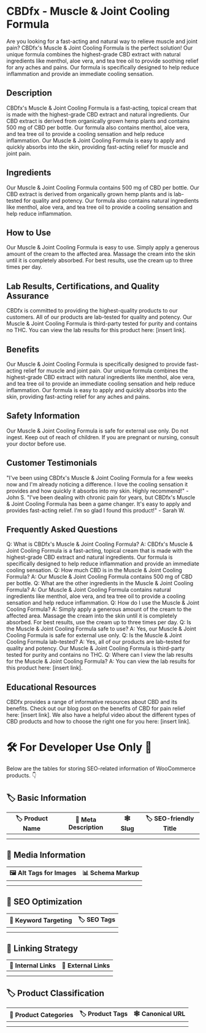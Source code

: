 # CBDfx - Muscle &amp; Joint Cooling Formula
Are you looking for a fast-acting and natural way to relieve muscle and joint pain? CBDfx's Muscle & Joint Cooling Formula is the perfect solution! Our unique formula combines the highest-grade CBD extract with natural ingredients like menthol, aloe vera, and tea tree oil to provide soothing relief for any aches and pains. Our formula is specifically designed to help reduce inflammation and provide an immediate cooling sensation.
## Description
CBDfx's Muscle & Joint Cooling Formula is a fast-acting, topical cream that is made with the highest-grade CBD extract and natural ingredients. Our CBD extract is derived from organically grown hemp plants and contains 500 mg of CBD per bottle. Our formula also contains menthol, aloe vera, and tea tree oil to provide a cooling sensation and help reduce inflammation. Our Muscle & Joint Cooling Formula is easy to apply and quickly absorbs into the skin, providing fast-acting relief for muscle and joint pain.
## Ingredients
Our Muscle & Joint Cooling Formula contains 500 mg of CBD per bottle. Our CBD extract is derived from organically grown hemp plants and is lab-tested for quality and potency. Our formula also contains natural ingredients like menthol, aloe vera, and tea tree oil to provide a cooling sensation and help reduce inflammation.
## How to Use
Our Muscle & Joint Cooling Formula is easy to use. Simply apply a generous amount of the cream to the affected area. Massage the cream into the skin until it is completely absorbed. For best results, use the cream up to three times per day.
## Lab Results, Certifications, and Quality Assurance
CBDfx is committed to providing the highest-quality products to our customers. All of our products are lab-tested for quality and potency. Our Muscle & Joint Cooling Formula is third-party tested for purity and contains no THC. You can view the lab results for this product here: [insert link].
## Benefits
Our Muscle & Joint Cooling Formula is specifically designed to provide fast-acting relief for muscle and joint pain. Our unique formula combines the highest-grade CBD extract with natural ingredients like menthol, aloe vera, and tea tree oil to provide an immediate cooling sensation and help reduce inflammation. Our formula is easy to apply and quickly absorbs into the skin, providing fast-acting relief for any aches and pains.
## Safety Information
Our Muscle & Joint Cooling Formula is safe for external use only. Do not ingest. Keep out of reach of children. If you are pregnant or nursing, consult your doctor before use.
## Customer Testimonials
"I've been using CBDfx's Muscle & Joint Cooling Formula for a few weeks now and I'm already noticing a difference. I love the cooling sensation it provides and how quickly it absorbs into my skin. Highly recommend!" - John S.
"I've been dealing with chronic pain for years, but CBDfx's Muscle & Joint Cooling Formula has been a game changer. It's easy to apply and provides fast-acting relief. I'm so glad I found this product!" - Sarah W.
## Frequently Asked Questions
Q: What is CBDfx's Muscle & Joint Cooling Formula?
A: CBDfx's Muscle & Joint Cooling Formula is a fast-acting, topical cream that is made with the highest-grade CBD extract and natural ingredients. Our formula is specifically designed to help reduce inflammation and provide an immediate cooling sensation.
Q: How much CBD is in the Muscle & Joint Cooling Formula?
A: Our Muscle & Joint Cooling Formula contains 500 mg of CBD per bottle.
Q: What are the other ingredients in the Muscle & Joint Cooling Formula?
A: Our Muscle & Joint Cooling Formula contains natural ingredients like menthol, aloe vera, and tea tree oil to provide a cooling sensation and help reduce inflammation.
Q: How do I use the Muscle & Joint Cooling Formula?
A: Simply apply a generous amount of the cream to the affected area. Massage the cream into the skin until it is completely absorbed. For best results, use the cream up to three times per day.
Q: Is the Muscle & Joint Cooling Formula safe to use?
A: Yes, our Muscle & Joint Cooling Formula is safe for external use only.
Q: Is the Muscle & Joint Cooling Formula lab-tested?
A: Yes, all of our products are lab-tested for quality and potency. Our Muscle & Joint Cooling Formula is third-party tested for purity and contains no THC.
Q: Where can I view the lab results for the Muscle & Joint Cooling Formula?
A: You can view the lab results for this product here: [insert link].
## Educational Resources
CBDfx provides a range of informative resources about CBD and its benefits. Check out our blog post on the benefits of CBD for pain relief here: [insert link]. We also have a helpful video about the different types of CBD products and how to choose the right one for you here: [insert link].
# 🛠️ For Developer Use Only 🔐

Below are the tables for storing SEO-related information of WooCommerce products. 👇

## 🏷️ Basic Information 

| 🏷️ Product Name | 📝 Meta Description | 🕸️ Slug | 🏷️ SEO-friendly Title |
| -------------- | ------------------ | ------ | ---------------------- |
|                |                    |        |                        |
|                |                    |        |                        |

## 📸 Media Information

| 🖼️ Alt Tags for Images | 📊 Schema Markup |
| --------------------- | --------------- |
|                       |                 |
|                       |                 |

## 🔎 SEO Optimization

| 🎯 Keyword Targeting | 🏷️ SEO Tags |
| ------------------- | ---------- |
|                     |            |
|                     |            |

## 🔗 Linking Strategy 

| 🔗 Internal Links | 🔗 External Links |
| ---------------- | ---------------- |
|                  |                  |
|                  |                  |

## 🏷️ Product Classification 

| 📂 Product Categories | 🏷️ Product Tags | 🕸️ Canonical URL |
| ------------------ | ------------ | ------------- |
|                    |              |               |
|                    |              |               |
